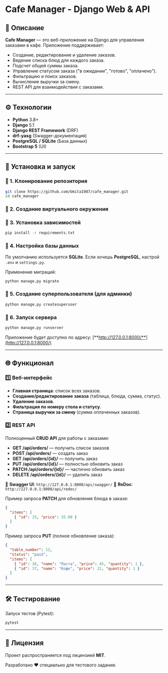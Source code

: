 # Cafe Manager - Django Web & API

## 📌 Описание

**Cafe Manager** — это веб-приложение на Django для управления заказами в кафе. Приложение поддерживает:

- Создание, редактирование и удаление заказов.
- Ведение списка блюд для каждого заказа.
- Подсчет общей суммы заказа.
- Управление статусом заказа ("в ожидании", "готово", "оплачено").
- Фильтрацию и поиск заказов.
- Вычисление выручки за смену.
- REST API для взаимодействия с заказами.

---

## ⚙️ Технологии

- **Python** 3.8+
- **Django** 5.1
- **Django REST Framework** (DRF)
- **drf-yasg** (Swagger-документация)
- **PostgreSQL / SQLite** (База данных)
- **Bootstrap 5** (UI)

---

## 🚀 Установка и запуск

### 🔹 1. Клонирование репозитория

```bash
git clone https://github.com/Umita1987/cafe_manager.git
cd cafe_manager
```

### 🔹 2. Создание виртуального окружения


### 🔹 3. Установка зависимостей

```bash
pip install -r requirements.txt
```

### 🔹 4. Настройка базы данных

По умолчанию используется **SQLite**. Если хочешь **PostgreSQL**, настрой `.env` и `settings.py`.

Применение миграций:

```bash
python manage.py migrate
```

### 🔹 5. Создание суперпользователя (для админки)

```bash
python manage.py createsuperuser
```

### 🔹 6. Запуск сервера

```bash
python manage.py runserver
```

Приложение будет доступно по адресу: [**http://127.0.0.1:8000/**](http://127.0.0.1:8000/)

---

## 🌐 Функционал

### 1️⃣ Веб-интерфейс

- **Главная страница**: список всех заказов.
- **Создание/редактирование заказа** (таблица, блюда, сумма, статус).
- **Удаление заказов**.
- **Фильтрация по номеру стола и статусу**.
- **Страница выручки за смену** (сумма оплаченных заказов).

### 2️⃣ REST API

Полноценный **CRUD API** для работы с заказами:

- **GET /api/orders/** — получить список заказов
- **POST /api/orders/** — создать заказ
- **GET /api/orders/{id}/** — получить заказ
- **PUT /api/orders/{id}/** — полностью обновить заказ
- **PATCH /api/orders/{id}/** — частично обновить заказ
- **DELETE /api/orders/{id}/** — удалить заказ

🔹 **Swagger UI**: `http://127.0.0.1:8000/api/swagger/` 🔹 **ReDoc**: `http://127.0.0.1:8000/api/redoc/`

Пример запроса **PATCH** для обновления блюда в заказе:

```json
{
  "items": [
    { "id": 15, "price": 35.00 }
  ]
}
```

Пример запроса **PUT** (полное обновление заказа):

```json
{
  "table_number": 12,
  "status": "paid",
  "items": [
    { "id": 36, "name": "Паста", "price": 45, "quantity": 1 },
    { "id": 37, "name": "Кофе", "price": 22, "quantity": 1 }
  ]
}
```

---

## 🛠 Тестирование

Запуск тестов (Pytest):

```bash
pytest
```

---

## 📜 Лицензия

Проект распространяется под лицензией **MIT**.

Разработано ❤️ специально для тестового задания.


